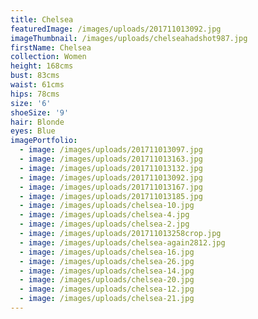 ```yaml
---
title: Chelsea
featuredImage: /images/uploads/201711013092.jpg
imageThumbnail: /images/uploads/chelseahadshot987.jpg
firstName: Chelsea
collection: Women
height: 168cms
bust: 83cms
waist: 61cms
hips: 78cms
size: '6'
shoeSize: '9'
hair: Blonde
eyes: Blue
imagePortfolio:
  - image: /images/uploads/201711013097.jpg
  - image: /images/uploads/201711013163.jpg
  - image: /images/uploads/201711013132.jpg
  - image: /images/uploads/201711013092.jpg
  - image: /images/uploads/201711013167.jpg
  - image: /images/uploads/201711013185.jpg
  - image: /images/uploads/chelsea-10.jpg
  - image: /images/uploads/chelsea-4.jpg
  - image: /images/uploads/chelsea-2.jpg
  - image: /images/uploads/201711013258crop.jpg
  - image: /images/uploads/chelsea-again2812.jpg
  - image: /images/uploads/chelsea-16.jpg
  - image: /images/uploads/chelsea-26.jpg
  - image: /images/uploads/chelsea-14.jpg
  - image: /images/uploads/chelsea-20.jpg
  - image: /images/uploads/chelsea-12.jpg
  - image: /images/uploads/chelsea-21.jpg
---
```


